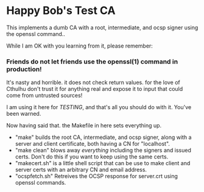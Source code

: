 
# Happy Bob's Test CA

This implements a dumb CA with a root, intermediate, and ocsp signer using the
openssl command..

While I am OK with you learning from it, please remember:

### Friends do not let friends use the openssl(1) command in production!

It's nasty and horrible. it does not check return values. for the love of Cthulhu don't trust it for anything real and expose it to input that could come from untrusted sources!

I am using it here for *TESTING*, and that's all you should do with it.  You've been warned.

Now having said that. the Makefile in here sets everything up.

- "make" builds the root CA, intermediate, and ocsp signer, along with a server and client certificate, both having a CN for "localhost".
- "make clean" blows away *everything* including the signers and issued certs. Don't do this if you want to keep using the same certs.
-  "makecert.sh" is a little shell script that can be use to make client and server certs with an arbitrary CN and email address.
-  "ocspfetch.sh" Retreives the OCSP response for server.crt using openssl commands.
